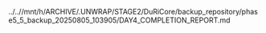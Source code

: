 ../..//mnt/h/ARCHIVE/.UNWRAP/STAGE2/DuRiCore/backup_repository/phase5_5_backup_20250805_103905/DAY4_COMPLETION_REPORT.md